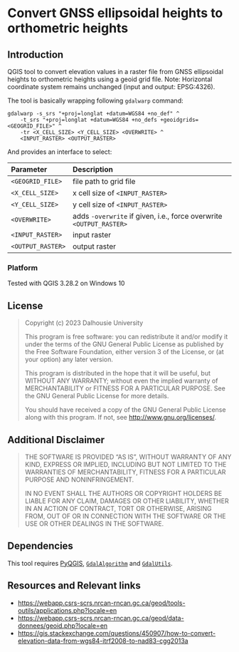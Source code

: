 # Convert GNSS ellipsoidal heights to orthometric heights

## Introduction

QGIS tool to convert elevation values in a raster file from GNSS ellipsoidal heights to orthometric heights using a geoid grid file. Note: Horizontal coordinate system remains unchanged (input and output: EPSG:4326).

The tool is basically wrapping following `gdalwarp` command:

```shell
gdalwarp -s_srs "+proj=longlat +datum=WGS84 +no_def" ^
    -t_srs "+proj=longlat +datum=WGS84 +no_defs +geoidgrids=<GEOGRID_FILE>" ^
    -tr <X_CELL_SIZE> <Y_CELL_SIZE> <OVERWRITE> ^
    <INPUT_RASTER> <OUTPUT_RASTER>
```

And provides an interface to select:

| Parameter | Description |
| :-------- | :-----------------|
| `<GEOGRID_FILE>` | file path to grid file |
| `<X_CELL_SIZE>` | x cell size of `<INPUT_RASTER>` |
| `<Y_CELL_SIZE>` | y cell size of `<INPUT_RASTER>` |
| `<OVERWRITE>` | adds `-overwrite` if given, i.e., force overwrite `<OUTPUT_RASTER>` |
| `<INPUT_RASTER>` | input raster |
| `<OUTPUT_RASTER>` | output raster |

### Platform

Tested with QGIS 3.28.2 on Windows 10

## License

> Copyright (c) 2023 Dalhousie University
> 
> This program is free software: you can redistribute it and/or modify it under
> the terms of the GNU General Public License as published by the Free Software
> Foundation, either version 3 of the License, or (at your option) any later
> version.
> 
> This program is distributed in the hope that it will be useful, but WITHOUT
> ANY WARRANTY; without even the implied warranty of MERCHANTABILITY or FITNESS
> FOR A PARTICULAR PURPOSE. See the GNU General Public License for more details.
> 
> You should have received a copy of the GNU General Public License along with
> this program. If not, see <http://www.gnu.org/licenses/>.

## Additional Disclaimer

> THE SOFTWARE IS PROVIDED “AS IS”, WITHOUT WARRANTY OF ANY KIND, EXPRESS OR IMPLIED, INCLUDING BUT NOT LIMITED TO THE WARRANTIES OF MERCHANTABILITY, FITNESS FOR A PARTICULAR PURPOSE AND NONINFRINGEMENT.
> 
> IN NO EVENT SHALL THE AUTHORS OR COPYRIGHT HOLDERS BE LIABLE FOR ANY CLAIM, DAMAGES OR OTHER LIABILITY, WHETHER IN AN ACTION OF CONTRACT, TORT OR OTHERWISE, ARISING FROM, OUT OF OR IN CONNECTION WITH THE SOFTWARE OR THE USE OR OTHER DEALINGS IN THE SOFTWARE.

## Dependencies

This tool requires [PyQGIS](https://docs.qgis.org/latest/en/docs/pyqgis_developer_cookbook/index.html), [`GdalAlgorithm`](https://github.com/qgis/QGIS/blob/master/python/plugins/processing/algs/gdal/GdalAlgorithm.py) and [`GdalUtils`](https://github.com/qgis/QGIS/blob/master/python/plugins/processing/algs/gdal/GdalUtils.py).

## Resources and Relevant links

- https://webapp.csrs-scrs.nrcan-rncan.gc.ca/geod/tools-outils/applications.php?locale=en
- https://webapp.csrs-scrs.nrcan-rncan.gc.ca/geod/data-donnees/geoid.php?locale=en
- https://gis.stackexchange.com/questions/450907/how-to-convert-elevation-data-from-wgs84-itrf2008-to-nad83-cgg2013a

